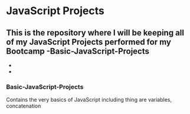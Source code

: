 # JavaScript Projects

This is the repository where I will be keeping all of my JavaScript Projects performed for my Bootcamp
-Basic-JavaScript-Projects
-
-
-



### Basic-JavaScript-Projects
Contains the very basics of JavaScript including thing are variables, concatenation

